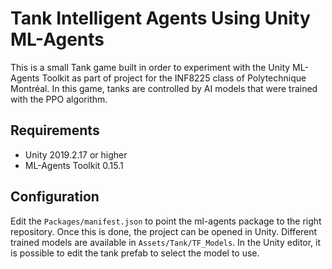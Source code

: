 # Tank Intelligent Agents Using Unity ML-Agents
This is a small Tank game built in order to experiment with the Unity ML-Agents Toolkit as part of project for the INF8225 class of Polytechnique Montréal. In this game, tanks are controlled by AI models that were trained with the PPO algorithm.

## Requirements
- Unity 2019.2.17 or higher
- ML-Agents Toolkit 0.15.1

## Configuration
Edit the `Packages/manifest.json` to point the ml-agents package to the right repository. Once this is done, the project can be opened in Unity. Different trained models are available in `Assets/Tank/TF_Models`. In the Unity editor, it is possible to edit the tank prefab to select the model to use.